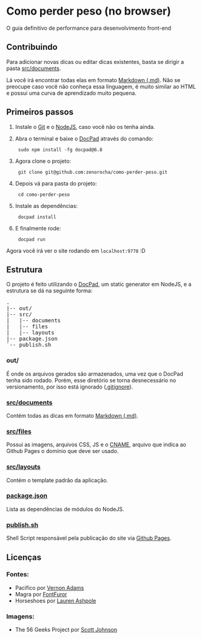 # Como perder peso (no browser)

O guia definitivo de performance para desenvolvimento front-end

## Contribuindo

Para adicionar novas dicas ou editar dicas existentes, basta se dirigir a pasta [src/documents](https://github.com/zenorocha/como-perder-peso/blob/master/src/documents).

Lá você irá encontrar todas elas em formato [Markdown (.md)](http://pt.wikipedia.org/wiki/Markdown). Não se preocupe caso você não conheça essa linguagem, é muito similar ao HTML e possui uma curva de aprendizado muito pequena.

## Primeiros passos

1. Instale o [Git](http://git-scm.com/downloads) e o [NodeJS](http://nodejs.org/download/), caso você não os tenha ainda.

2. Abra o terminal e baixe o [DocPad](https://github.com/bevry/docpad) através do comando:

		sudo npm install -fg docpad@6.8

3. Agora clone o projeto:

		git clone git@github.com:zenorocha/como-perder-peso.git

4. Depois vá para pasta do projeto:

		cd como-perder-peso

5. Instale as dependências:

		docpad install

6. E finalmente rode:

		docpad run

Agora você irá ver o site rodando em `localhost:9778` :D

## Estrutura

O projeto é feito utilizando o [DocPad](https://github.com/bevry/docpad), um static generator em NodeJS, e a estrutura se dá na seguinte forma:

<pre>
.
|-- out/
|-- src/
|   |-- documents
|   |-- files
|   |-- layouts
|-- package.json
`-- publish.sh
</pre>

### out/

É onde os arquivos gerados são armazenados, uma vez que o DocPad tenha sido rodado. Porém, esse diretório se torna desnecessário no versionamento, por isso está ignorado ([.gitignore](https://github.com/zenorocha/como-perder-peso/blob/master/.gitignore)).

### [src/documents](https://github.com/zenorocha/como-perder-peso/blob/master/src/documents)

Contém todas as dicas em formato [Markdown (.md)](http://pt.wikipedia.org/wiki/Markdown).

### [src/files](https://github.com/zenorocha/como-perder-peso/tree/master/src/files)

Possui as imagens, arquivos CSS, JS e o [CNAME](https://github.com/zenorocha/como-perder-peso/blob/master/src/files/CNAME), arquivo que indica ao Github Pages o domínio que deve ser usado.

### [src/layouts](https://github.com/zenorocha/como-perder-peso/tree/master/src/layouts)

Contém o template padrão da aplicação.

### [package.json](https://github.com/zenorocha/como-perder-peso/blob/master/package.json)

Lista as dependências de módulos do NodeJS.

### [publish.sh](https://github.com/zenorocha/como-perder-peso/blob/master/publish.sh)

Shell Script responsável pela publicação do site via [Github Pages](http://pages.github.com).

## Licenças

### Fontes:

* Pacifico por [Vernon Adams](http://www.fontsquirrel.com/license/pacifico)
* Magra por [FontFuror](http://www.google.com/webfonts/specimen/Magra)
* Horseshoes por [Lauren Ashpole](http://www.laurenashpole.com/licensing.html)

### Imagens:

* The 56 Geeks Project por [Scott Johnson](http://myextralife.com/56geeks/)